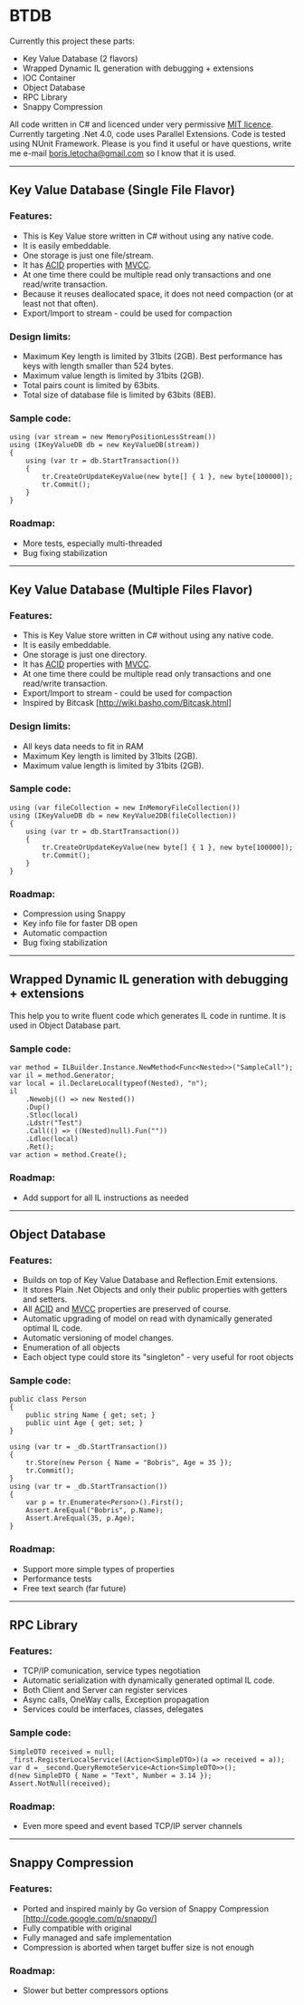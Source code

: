 # BTDB

Currently this project these parts:

* Key Value Database (2 flavors)
* Wrapped Dynamic IL generation with debugging + extensions
* IOC Container
* Object Database
* RPC Library
* Snappy Compression

All code written in C# and licenced under very permissive [MIT licence](http://www.opensource.org/licenses/mit-license.html). Currently targeting .Net 4.0, code uses Parallel Extensions. Code is tested using NUnit Framework.
Please is you find it useful or have questions, write me e-mail <boris.letocha@gmail.com> so I know that it is used.

---
## Key Value Database (Single File Flavor)

### Features:

* This is Key Value store written in C# without using any native code.
* It is easily embeddable. 
* One storage is just one file/stream.
* It has [ACID] properties with [MVCC].
* At one time there could be multiple read only transactions and one read/write transaction.
* Because it reuses deallocated space, it does not need compaction (or at least not that often).
* Export/Import to stream - could be used for compaction

### Design limits:

* Maximum Key length is limited by 31bits (2GB). Best performance has keys with length smaller than 524 bytes.
* Maximum value length is limited by 31bits (2GB).
* Total pairs count is limited by 63bits.
* Total size of database file is limited by 63bits (8EB).

### Sample code:

    using (var stream = new MemoryPositionLessStream())
    using (IKeyValueDB db = new KeyValueDB(stream))
    {
        using (var tr = db.StartTransaction())
        {
            tr.CreateOrUpdateKeyValue(new byte[] { 1 }, new byte[100000]);
            tr.Commit();
        }
    }

### Roadmap:

* More tests, especially multi-threaded
* Bug fixing stabilization

---
## Key Value Database (Multiple Files Flavor)

### Features:

* This is Key Value store written in C# without using any native code.
* It is easily embeddable. 
* One storage is just one directory.
* It has [ACID] properties with [MVCC].
* At one time there could be multiple read only transactions and one read/write transaction.
* Export/Import to stream - could be used for compaction
* Inspired by Bitcask [http://wiki.basho.com/Bitcask.html]

### Design limits:

* All keys data needs to fit in RAM
* Maximum Key length is limited by 31bits (2GB).
* Maximum value length is limited by 31bits (2GB).

### Sample code:

    using (var fileCollection = new InMemoryFileCollection())
    using (IKeyValueDB db = new KeyValue2DB(fileCollection))
    {
        using (var tr = db.StartTransaction())
        {
            tr.CreateOrUpdateKeyValue(new byte[] { 1 }, new byte[100000]);
            tr.Commit();
        }
    }

### Roadmap:

* Compression using Snappy
* Key info file for faster DB open
* Automatic compaction
* Bug fixing stabilization

---
## Wrapped Dynamic IL generation with debugging + extensions

This help you to write fluent code which generates IL code in runtime. It is used in Object Database part.

### Sample code:

    var method = ILBuilder.Instance.NewMethod<Func<Nested>>("SampleCall");
    var il = method.Generator;
    var local = il.DeclareLocal(typeof(Nested), "n");
    il
        .Newobj(() => new Nested())
        .Dup()
        .Stloc(local)
        .Ldstr("Test")
        .Call(() => ((Nested)null).Fun(""))
        .Ldloc(local)
        .Ret();
    var action = method.Create();

### Roadmap:

* Add support for all IL instructions as needed

---
## Object Database

### Features:

* Builds on top of Key Value Database and Reflection.Emit extensions.
* It stores Plain .Net Objects and only their public properties with getters and setters.
* All [ACID] and [MVCC] properties are preserved of course.
* Automatic upgrading of model on read with dynamically generated optimal IL code.
* Automatic versioning of model changes.
* Enumeration of all objects
* Each object type could store its "singleton" - very useful for root objects

### Sample code:

    public class Person
    {
        public string Name { get; set; }
        public uint Age { get; set; }
    }

    using (var tr = _db.StartTransaction())
    {
        tr.Store(new Person { Name = "Bobris", Age = 35 });
        tr.Commit();
    }
    using (var tr = _db.StartTransaction())
    {
        var p = tr.Enumerate<Person>().First();
        Assert.AreEqual("Bobris", p.Name);
        Assert.AreEqual(35, p.Age);
    }

### Roadmap:

* Support more simple types of properties
* Performance tests
* Free text search (far future)

---
## RPC Library

### Features:

* TCP/IP comunication, service types negotiation
* Automatic serialization with dynamically generated optimal IL code.
* Both Client and Server can register services
* Async calls, OneWay calls, Exception propagation
* Services could be interfaces, classes, delegates

### Sample code:

    SimpleDTO received = null;
    _first.RegisterLocalService((Action<SimpleDTO>)(a => received = a));
    var d = _second.QueryRemoteService<Action<SimpleDTO>>();
    d(new SimpleDTO { Name = "Text", Number = 3.14 });
    Assert.NotNull(received);

### Roadmap:

* Even more speed and event based TCP/IP server channels

---
## Snappy Compression

### Features:

* Ported and inspired mainly by Go version of Snappy Compression [http://code.google.com/p/snappy/]
* Fully compatible with original
* Fully managed and safe implementation
* Compression is aborted when target buffer size is not enough

### Roadmap:

* Slower but better compressors options

[ACID]:http://en.wikipedia.org/wiki/ACID
[MVCC]:http://en.wikipedia.org/wiki/Multiversion_concurrency_control
